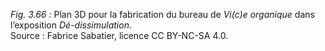 *Fig. 3.66 :* Plan 3D pour la fabrication du bureau de *Vi(c)e organique* dans l’exposition *Dé-dissimulation*.  
Source : Fabrice Sabatier, licence CC BY-NC-SA 4.0.